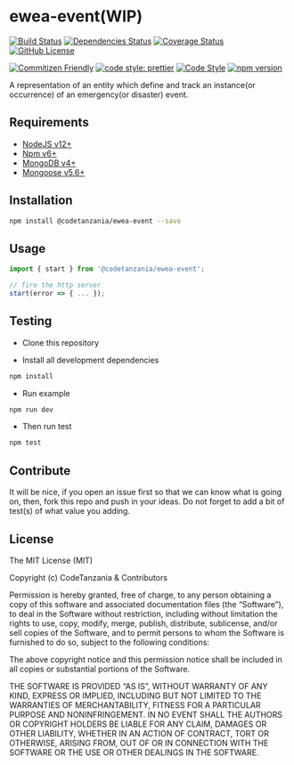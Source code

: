 # ewea-event(WIP)

[![Build Status](https://travis-ci.org/codetanzania/ewea-event.svg?branch=develop)](https://travis-ci.org/codetanzania/ewea-event)
[![Dependencies Status](https://david-dm.org/codetanzania/ewea-event.svg)](https://david-dm.org/codetanzania/ewea-event)
[![Coverage Status](https://coveralls.io/repos/github/CodeTanzania/ewea-event/badge.svg?branch=develop)](https://coveralls.io/github/CodeTanzania/ewea-event?branch=develop)
[![GitHub License](https://img.shields.io/github/license/codetanzania/ewea-event)](https://github.com/codetanzania/ewea-event/blob/develop/LICENSE)

[![Commitizen Friendly](https://img.shields.io/badge/commitizen-friendly-brightgreen.svg)](http://commitizen.github.io/cz-cli/)
[![code style: prettier](https://img.shields.io/badge/code_style-prettier-ff69b4.svg)](https://github.com/prettier/prettier)
[![Code Style](https://badgen.net/badge/code%20style/airbnb/ff5a5f?icon=airbnb)](https://github.com/airbnb/javascript)
[![npm version](https://img.shields.io/npm/v/@codetanzania/ewea-event)](https://www.npmjs.com/package/@codetanzania/ewea-event)

A representation of an entity which define and track an instance(or occurrence) of an emergency(or disaster) event.

## Requirements

- [NodeJS v12+](https://nodejs.org)
- [Npm v6+](https://www.npmjs.com/)
- [MongoDB v4+](https://www.mongodb.com/)
- [Mongoose v5.6+](https://github.com/Automattic/mongoose)

## Installation

```sh
npm install @codetanzania/ewea-event --save
```

## Usage

```js
import { start } from '@codetanzania/ewea-event';

// fire the http server
start(error => { ... });
```

## Testing

- Clone this repository

- Install all development dependencies

```sh
npm install
```

- Run example

```sh
npm run dev
```

- Then run test

```sh
npm test
```

## Contribute

It will be nice, if you open an issue first so that we can know what is going on, then, fork this repo and push in your ideas. Do not forget to add a bit of test(s) of what value you adding.

## License

The MIT License (MIT)

Copyright (c) CodeTanzania & Contributors

Permission is hereby granted, free of charge, to any person obtaining a copy of this software and associated documentation files (the “Software”), to deal in the Software without restriction, including without limitation the rights to use, copy, modify, merge, publish, distribute, sublicense, and/or sell copies of the Software, and to permit persons to whom the Software is furnished to do so, subject to the following conditions:

The above copyright notice and this permission notice shall be included in all copies or substantial portions of the Software.

THE SOFTWARE IS PROVIDED “AS IS”, WITHOUT WARRANTY OF ANY KIND, EXPRESS OR IMPLIED, INCLUDING BUT NOT LIMITED TO THE WARRANTIES OF MERCHANTABILITY, FITNESS FOR A PARTICULAR PURPOSE AND NONINFRINGEMENT. IN NO EVENT SHALL THE AUTHORS OR COPYRIGHT HOLDERS BE LIABLE FOR ANY CLAIM, DAMAGES OR OTHER LIABILITY, WHETHER IN AN ACTION OF CONTRACT, TORT OR OTHERWISE, ARISING FROM, OUT OF OR IN CONNECTION WITH THE SOFTWARE OR THE USE OR OTHER DEALINGS IN THE SOFTWARE.
